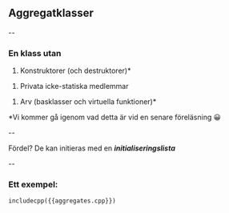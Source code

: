 ## Aggregatklasser

--

### En klass utan
1. Konstruktorer (och destruktorer)*
<!-- .element: class="fragment" -->
1. Privata icke-statiska medlemmar
<!-- .element: class="fragment" -->
1. Arv (basklasser och virtuella funktioner)*
<!-- .element: class="fragment" -->

*Vi kommer gå igenom vad detta är vid en senare föreläsning 😀
<!-- .element: class="fragment" -->

--

Fördel? De kan initieras med en ***initialiseringslista***

--
### Ett exempel:
```cpp[1|5|2|6]
includecpp({{aggregates.cpp}})
```